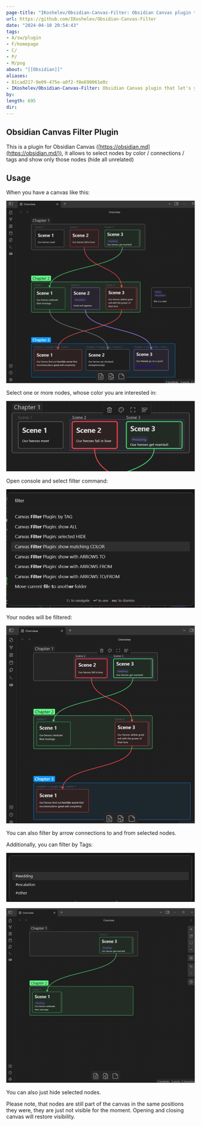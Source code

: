 ```yaml
---
page-title: "IKoshelev/Obsidian-Canvas-Filter: Obsidian Canvas plugin that let's you show only pages / arrows with specific tags / colors / connections."
url: https://github.com/IKoshelev/Obsidian-Canvas-Filter
date: "2024-04-10 20:54:43"
tags: 
- A/sw/plugin
- F/homepage
- C/
- P/
- M/pog
about: "[[Obsidian]]"
aliases: 
- 81cad217-9e09-475e-a0f2-f8e690061e0c
- IKoshelev/Obsidian-Canvas-Filter: Obsidian Canvas plugin that let's you show only pages / arrows with specific tags / colors / connections.
by: 
length: 695
dir: 
---
```


## Obsidian Canvas Filter Plugin

[](https://github.com/IKoshelev/Obsidian-Canvas-Filter#obsidian-canvas-filter-plugin)

This is a plugin for Obsidian Canvas ([https://obsidian.md](https://obsidian.md/)), it allows to select nodes by color / connections / tags and show only those nodes (hide all unrelated)

## Usage

[](https://github.com/IKoshelev/Obsidian-Canvas-Filter#usage)

When you have a canvas like this:

[![image](https://github.com/IKoshelev/Obsidian-Canvas-Filter/raw/master/assets/All-visible.png)](https://github.com/IKoshelev/Obsidian-Canvas-Filter/blob/master/assets/All-visible.png)

Select one or more nodes, whose color you are interested in:

[![image](https://github.com/IKoshelev/Obsidian-Canvas-Filter/raw/master/assets/Select-color.png)](https://github.com/IKoshelev/Obsidian-Canvas-Filter/blob/master/assets/Select-color.png)

Open console and select filter command:

[![image](https://github.com/IKoshelev/Obsidian-Canvas-Filter/raw/master/assets/Menu.png)](https://github.com/IKoshelev/Obsidian-Canvas-Filter/blob/master/assets/Menu.png)

Your nodes will be filtered:

[![image](https://github.com/IKoshelev/Obsidian-Canvas-Filter/raw/master/assets/Filtered-color.png)](https://github.com/IKoshelev/Obsidian-Canvas-Filter/blob/master/assets/Filtered-color.png)

You can also filter by arrow connections to and from selected nodes.

Additionally, you can filter by Tags:

[![image](https://github.com/IKoshelev/Obsidian-Canvas-Filter/raw/master/assets/Filter-tags.png)](https://github.com/IKoshelev/Obsidian-Canvas-Filter/blob/master/assets/Filter-tags.png)

[![image](https://github.com/IKoshelev/Obsidian-Canvas-Filter/raw/master/assets/Filtered-tag.png)](https://github.com/IKoshelev/Obsidian-Canvas-Filter/blob/master/assets/Filtered-tag.png)

You can also just hide selected nodes.

Please note, that nodes are still part of the canvas in the same positions they were, they are just not visible for the moment. Opening and closing canvas will restore visibility.